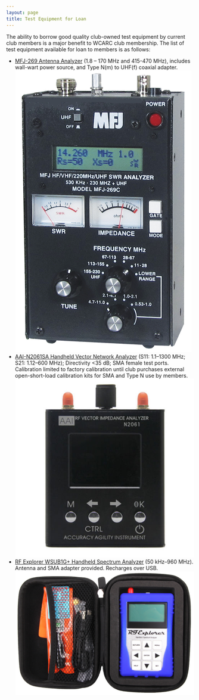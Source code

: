 ```yaml
---
layout: page
title: Test Equipment for Loan
---
```


The ability to borrow good quality club-owned test equipment by current club members is a major benefit to WCARC club membership. The list of test equipment available for loan to members is as follows:

* [MFJ-269 Antenna Analyzer](mfj-269.html) (1.8 – 170 MHz and 415-470 MHz), includes wall-wart power source, and Type N(m) to UHF(f) coaxial adapter. ![MFJ-269](mfj-269-small.jpg)
* [AAI-N2061SA Handheld Vector Network Analyzer](aai-n2061sa.html) (S11: 1.1–1300 MHz; S21: 1.12–600 MHz); Directivity <35 dB; SMA female test ports. Calibration limited to factory calibration until club purchases external open-short-load calibration kits for SMA and Type N use by members. ![AAI N2061SA](aai-n2061sa.jpg)
* [RF Explorer WSUB1G+ Handheld Spectrum Analyzer](rf-explorer.html) (50 kHz–960 MHz). Antenna and SMA adapter provided. Recharges over USB. ![RF Explorer WSUB1G+](rf-explorer-wsub1g-cropped.jpg)
